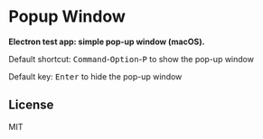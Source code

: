 # Popup Window

**Electron test app: simple pop-up window (macOS).**

Default shortcut: <kbd>Command</kbd>-<kbd>Option</kbd>-<kbd>P</kbd> to show the pop-up window

Default key: <kbd>Enter</kbd> to hide the pop-up window

## License

MIT
